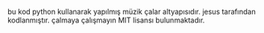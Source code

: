 bu kod python kullanarak yapılmış müzik çalar altyapısıdır.
jesus tarafından kodlanmıştır.
çalmaya çalışmayın MIT lisansı bulunmaktadır.
